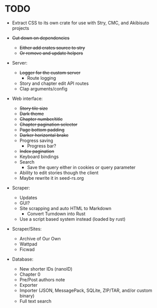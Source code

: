 # TODO

- Extract CSS to its own crate for use with Stry, CMC, and Akibisuto projects
- ~~Cut down on dependencies~~
  - ~~Either add crates source to stry~~
  - ~~Or remove and update helpers~~

- Server:
  - ~~Logger for the custom server~~
    - Route logging
  - Story and chapter edit API routes
  - Clap arguments/config

- Web interface:
  - ~~Story tile size~~
  - ~~Dark theme~~
  - ~~Chapter number/title~~
  - ~~Chapter pagination selector~~
  - ~~Page bottom padding~~
  - ~~Darker horizontal brake~~
  - Progress saving
    - Progress bar?
  - ~~Index pagination~~
  - Keyboard bindings
  - Search
    - Save the query either in cookies or query parameter
  - Ability to edit stories though the client
  - Maybe rewrite it in seed-rs.org

- Scraper:
  - Updates
  - GUI?
  - Site scrapping and auto HTML to Markdown
    - Convert Turndown into Rust
  - Use a script based system instead (loaded by rust)

- Scraper/Sites:
  - Archive of Our Own
  - Wattpad
  - Ficwad

- Database:
  - New shorter IDs (nanoID)
  - Chapter 0
  - Pre/Post authors note
  - Exporter
  - Importer (JSON, MessagePack, SQLite, ZIP/TAR, and/or custom binary)
  - Full text search
